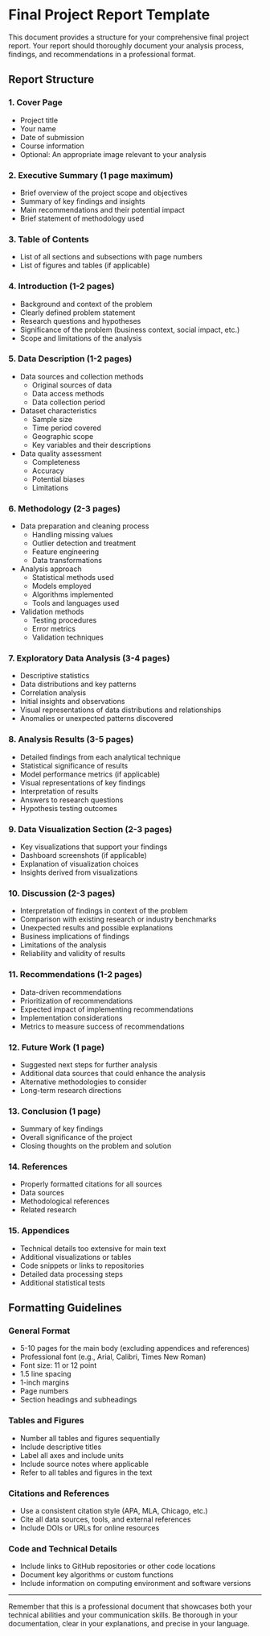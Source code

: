 # Final Project Report Template

This document provides a structure for your comprehensive final project report. Your report should thoroughly document your analysis process, findings, and recommendations in a professional format.

## Report Structure

### 1. Cover Page
- Project title
- Your name
- Date of submission
- Course information
- Optional: An appropriate image relevant to your analysis

### 2. Executive Summary (1 page maximum)
- Brief overview of the project scope and objectives
- Summary of key findings and insights
- Main recommendations and their potential impact
- Brief statement of methodology used

### 3. Table of Contents
- List of all sections and subsections with page numbers
- List of figures and tables (if applicable)

### 4. Introduction (1-2 pages)
- Background and context of the problem
- Clearly defined problem statement
- Research questions and hypotheses
- Significance of the problem (business context, social impact, etc.)
- Scope and limitations of the analysis

### 5. Data Description (1-2 pages)
- Data sources and collection methods
  - Original sources of data
  - Data access methods
  - Data collection period
- Dataset characteristics
  - Sample size
  - Time period covered
  - Geographic scope
  - Key variables and their descriptions
- Data quality assessment
  - Completeness
  - Accuracy
  - Potential biases
  - Limitations

### 6. Methodology (2-3 pages)
- Data preparation and cleaning process
  - Handling missing values
  - Outlier detection and treatment
  - Feature engineering
  - Data transformations
- Analysis approach
  - Statistical methods used
  - Models employed
  - Algorithms implemented
  - Tools and languages used
- Validation methods
  - Testing procedures
  - Error metrics
  - Validation techniques

### 7. Exploratory Data Analysis (3-4 pages)
- Descriptive statistics
- Data distributions and key patterns
- Correlation analysis
- Initial insights and observations
- Visual representations of data distributions and relationships
- Anomalies or unexpected patterns discovered

### 8. Analysis Results (3-5 pages)
- Detailed findings from each analytical technique
- Statistical significance of results
- Model performance metrics (if applicable)
- Visual representations of key findings
- Interpretation of results
- Answers to research questions
- Hypothesis testing outcomes

### 9. Data Visualization Section (2-3 pages)
- Key visualizations that support your findings
- Dashboard screenshots (if applicable)
- Explanation of visualization choices
- Insights derived from visualizations

### 10. Discussion (2-3 pages)
- Interpretation of findings in context of the problem
- Comparison with existing research or industry benchmarks
- Unexpected results and possible explanations
- Business implications of findings
- Limitations of the analysis
- Reliability and validity of results

### 11. Recommendations (1-2 pages)
- Data-driven recommendations
- Prioritization of recommendations
- Expected impact of implementing recommendations
- Implementation considerations
- Metrics to measure success of recommendations

### 12. Future Work (1 page)
- Suggested next steps for further analysis
- Additional data sources that could enhance the analysis
- Alternative methodologies to consider
- Long-term research directions

### 13. Conclusion (1 page)
- Summary of key findings
- Overall significance of the project
- Closing thoughts on the problem and solution

### 14. References
- Properly formatted citations for all sources
- Data sources
- Methodological references
- Related research

### 15. Appendices
- Technical details too extensive for main text
- Additional visualizations or tables
- Code snippets or links to repositories
- Detailed data processing steps
- Additional statistical tests

## Formatting Guidelines

### General Format
- 5-10 pages for the main body (excluding appendices and references)
- Professional font (e.g., Arial, Calibri, Times New Roman)
- Font size: 11 or 12 point
- 1.5 line spacing
- 1-inch margins
- Page numbers
- Section headings and subheadings

### Tables and Figures
- Number all tables and figures sequentially
- Include descriptive titles
- Label all axes and include units
- Include source notes where applicable
- Refer to all tables and figures in the text

### Citations and References
- Use a consistent citation style (APA, MLA, Chicago, etc.)
- Cite all data sources, tools, and external references
- Include DOIs or URLs for online resources

### Code and Technical Details
- Include links to GitHub repositories or other code locations
- Document key algorithms or custom functions
- Include information on computing environment and software versions

---

Remember that this is a professional document that showcases both your technical abilities and your communication skills. Be thorough in your documentation, clear in your explanations, and precise in your language.